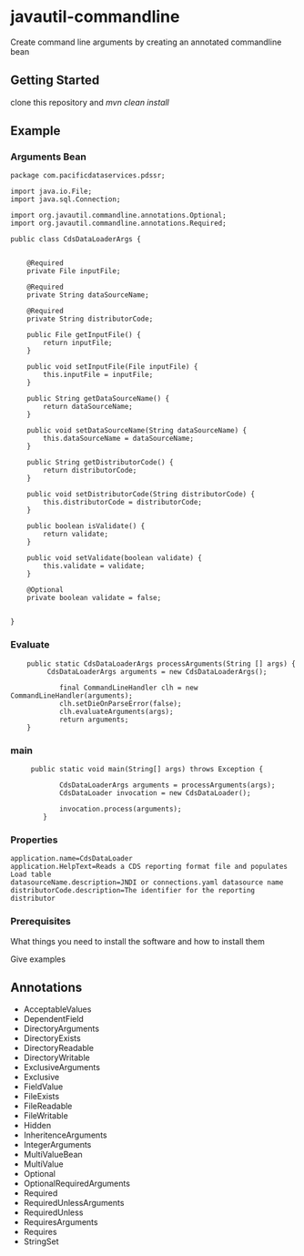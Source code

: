 # javautil-commandline

Create command line arguments by creating an annotated commandline bean

## Getting Started

clone this repository and *mvn clean install*

## Example

### Arguments Bean

```
package com.pacificdataservices.pdssr;

import java.io.File;
import java.sql.Connection;

import org.javautil.commandline.annotations.Optional;
import org.javautil.commandline.annotations.Required;

public class CdsDataLoaderArgs {
	

	@Required
	private File inputFile;
	
	@Required
	private String dataSourceName;
	
	@Required 
	private String distributorCode;
	
	public File getInputFile() {
		return inputFile;
	}

	public void setInputFile(File inputFile) {
		this.inputFile = inputFile;
	}

	public String getDataSourceName() {
		return dataSourceName;
	}

	public void setDataSourceName(String dataSourceName) {
		this.dataSourceName = dataSourceName;
	}

	public String getDistributorCode() {
		return distributorCode;
	}

	public void setDistributorCode(String distributorCode) {
		this.distributorCode = distributorCode;
	}

	public boolean isValidate() {
		return validate;
	}

	public void setValidate(boolean validate) {
		this.validate = validate;
	}

	@Optional
	private boolean validate = false;

	
}

```

### Evaluate

```
	public static CdsDataLoaderArgs processArguments(String [] args) {
	     CdsDataLoaderArgs arguments = new CdsDataLoaderArgs();
	       
	        final CommandLineHandler clh = new CommandLineHandler(arguments);
			clh.setDieOnParseError(false);
			clh.evaluateArguments(args);
			return arguments;
	}
```
	
### main	
```
	 public static void main(String[] args) throws Exception {

	        CdsDataLoaderArgs arguments = processArguments(args);
	        CdsDataLoader invocation = new CdsDataLoader();
	    
	        invocation.process(arguments);
	    }
```

### Properties
```
application.name=CdsDataLoader
application.HelpText=Reads a CDS reporting format file and populates Load table
datasourceName.description=JNDI or connections.yaml datasource name
distributorCode.description=The identifier for the reporting distributor 

```

### Prerequisites

What things you need to install the software and how to install them


Give examples


## Annotations


* AcceptableValues
* DependentField
* DirectoryArguments
* DirectoryExists
* DirectoryReadable
* DirectoryWritable
* ExclusiveArguments
* Exclusive
* FieldValue
* FileExists
* FileReadable
* FileWritable
* Hidden
* InheritenceArguments
* IntegerArguments
* MultiValueBean
* MultiValue
* Optional
* OptionalRequiredArguments
* Required
* RequiredUnlessArguments
* RequiredUnless
* RequiresArguments
* Requires
* StringSet

